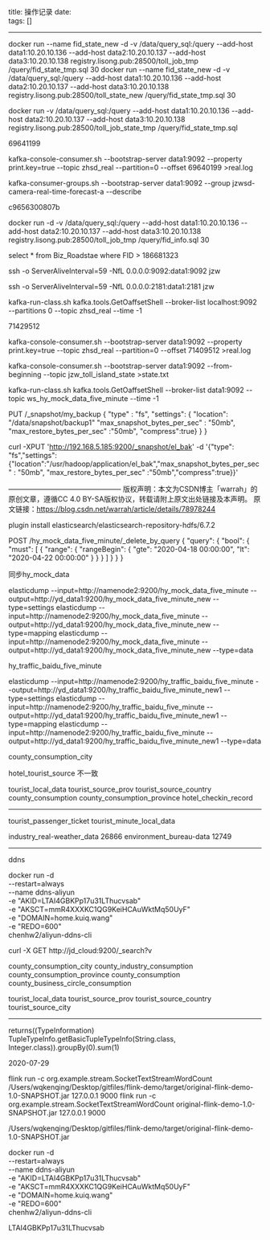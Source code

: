 title: 操作记录 
date:  
tags: []

---
 <!--more-->

docker run  --name fid_state_new -d -v /data/query_sql:/query  --add-host  data1:10.20.10.136 --add-host  data2:10.20.10.137 --add-host  data3:10.20.10.138 registry.lisong.pub:28500/toll_job_tmp /query/fid_state_tmp.sql    30
docker run  --name fid_state_new -d -v /data/query_sql:/query  --add-host  data1:10.20.10.136 --add-host  data2:10.20.10.137 --add-host  data3:10.20.10.138 registry.lisong.pub:28500/toll_state_new /query/fid_state_tmp.sql    30


docker run    -v /data/query_sql:/query  --add-host  data1:10.20.10.136 --add-host  data2:10.20.10.137 --add-host  data3:10.20.10.138 registry.lisong.pub:28500/toll_job_state_tmp /query/fid_state_tmp.sql


69641199

kafka-console-consumer.sh --bootstrap-server data1:9092 --property print.key=true --topic zhsd_real --partition=0  --offset  69640199 >real.log



kafka-consumer-groups.sh --bootstrap-server data1:9092 --group jzwsd-camera-real-time-forecast-a --describe

c9656300807b


docker run -d   -v /data/query_sql:/query  --add-host  data1:10.20.10.136 --add-host  data2:10.20.10.137 --add-host  data3:10.20.10.138 registry.lisong.pub:28500/toll_job_tmp /query/fid_info.sql  30


select * from Biz_Roadstae where FID > 186681323


ssh -o ServerAliveInterval=59 -NfL 0.0.0.0:9092:data1:9092 jzw


ssh -o ServerAliveInterval=59 -NfL 0.0.0.0:2181:data1:2181 jzw


kafka-run-class.sh kafka.tools.GetOaffsetShell  --broker-list localhost:9092 --partitions 0 --topic zhsd_real --time -1


71429512


kafka-console-consumer.sh --bootstrap-server data1:9092 --property print.key=true --topic zhsd_real --partition=0  --offset 71409512 >real.log


kafka-console-consumer.sh --bootstrap-server data1:9092  --from-beginning --topic jzw_toll_island_state   >state.txt



kafka-run-class.sh kafka.tools.GetOaffsetShell  --broker-list data1:9092  --topic ws_hy_mock_data_five_minute --time -1


PUT /_snapshot/my_backup
{
  "type" : "fs",
  "settings": {
    "location": "/data/snapshot/backup1"
    "max_snapshot_bytes_per_sec" : "50mb",
    "max_restore_bytes_per_sec" :"50mb",
    "compress":true}
  }
}



curl -XPUT 'http://192.168.5.185:9200/_snapshot/el_bak' -d '{"type": "fs","settings": {"location":"/usr/hadoop/application/el_bak","max_snapshot_bytes_per_sec" : "50mb", "max_restore_bytes_per_sec" :"50mb","compress":true}}'

————————————————
版权声明：本文为CSDN博主「warrah」的原创文章，遵循CC 4.0 BY-SA版权协议，转载请附上原文出处链接及本声明。
原文链接：https://blog.csdn.net/warrah/article/details/78978244

plugin install elasticsearch/elasticsearch-repository-hdfs/6.7.2





POST /hy_mock_data_five_minute/_delete_by_query
{
  "query": {
      "bool": {
        "must": [
          {
            "range": {
              "rangeBegin": {
                "gte": "2020-04-18 00:00:00",
                "lt": "2020-04-22 00:00:00"
              }
            }
          }
        ]
      }
    }
}


同步hy_mock_data


elasticdump --input=http://namenode2:9200/hy_mock_data_five_minute --output=http://yd_data1:9200/hy_mock_data_five_minute_new  --type=settings
elasticdump --input=http://namenode2:9200/hy_mock_data_five_minute --output=http://yd_data1:9200/hy_mock_data_five_minute_new  --type=mapping
elasticdump --input=http://namenode2:9200/hy_mock_data_five_minute --output=http://yd_data1:9200/hy_mock_data_five_minute_new  --type=data


hy_traffic_baidu_five_minute

elasticdump --input=http://namenode2:9200/hy_traffic_baidu_five_minute --output=http://yd_data1:9200/hy_traffic_baidu_five_minute_new1  --type=settings
elasticdump --input=http://namenode2:9200/hy_traffic_baidu_five_minute --output=http://yd_data1:9200/hy_traffic_baidu_five_minute_new1  --type=mapping
elasticdump --input=http://namenode2:9200/hy_traffic_baidu_five_minute --output=http://yd_data1:9200/hy_traffic_baidu_five_minute_new1  --type=data





county_consumption_city

hotel_tourist_source 不一致

tourist_local_data
tourist_source_prov
tourist_source_country
county_consumption
county_consumption_province
hotel_checkin_record


---

tourist_passenger_ticket
tourist_minute_local_data



industry_real-weather_data  26866
environment_bureau-data 12749


---

ddns

docker run -d  \
	--restart=always \
	--name ddns-aliyun \
    -e "AKID=LTAI4GBKPp17u31LThucvsab" \
    -e "AKSCT=mmR4XXXKC1QG9KeiHCAuWktMq50UyF" \
    -e "DOMAIN=home.kuiq.wang" \
    -e "REDO=600" \
    chenhw2/aliyun-ddns-cli




curl -X GET http://jd_cloud:9200/_search?v




county_consumption_city
county_industry_consumption
county_consumption_province
county_consumption
county_business_circle_consumption



tourist_local_data
tourist_source_prov
tourist_source_country
tourist_source_city


---
returns((TypeInformation) TupleTypeInfo.getBasicTupleTypeInfo(String.class, Integer.class)).groupBy(0).sum(1)

2020-07-29


flink run -c org.example.stream.SocketTextStreamWordCount /Users/wqkenqing/Desktop/gitfiles/flink-demo/target/original-flink-demo-1.0-SNAPSHOT.jar 127.0.0.1 9000
flink run -c org.example.stream.SocketTextStreamWordCount original-flink-demo-1.0-SNAPSHOT.jar 127.0.0.1 9000



/Users/wqkenqing/Desktop/gitfiles/flink-demo/target/original-flink-demo-1.0-SNAPSHOT.jar


docker run -d \
	--restart=always \
	--name ddns-aliyun \
    -e "AKID=LTAI4GBKPp17u31LThucvsab" \
    -e "AKSCT=mmR4XXXKC1QG9KeiHCAuWktMq50UyF" \
    -e "DOMAIN=home.kuiq.wang" \
    -e "REDO=600" \
chenhw2/aliyun-ddns-cli

LTAI4GBKPp17u31LThucvsab
